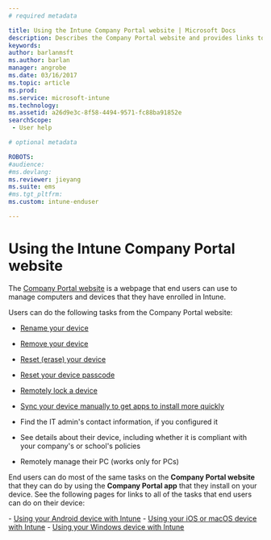 ```yaml
---
# required metadata

title: Using the Intune Company Portal website | Microsoft Docs
description: Describes the Company Portal website and provides links to steps for tasks that end users can do on the website
keywords:
author: barlanmsftms.author: barlan
manager: angrobe
ms.date: 03/16/2017
ms.topic: article
ms.prod:
ms.service: microsoft-intune
ms.technology:
ms.assetid: a26d9e3c-8f58-4494-9571-fc88ba91852esearchScope: - User help

# optional metadata

ROBOTS:   
#audience:
#ms.devlang:
ms.reviewer: jieyang
ms.suite: ems
#ms.tgt_pltfrm:
ms.custom: intune-enduser

---
```


# Using the Intune Company Portal website
The [Company Portal website](https://portal.manage.microsoft.com) is a webpage that end users can use to manage computers and devices that they have enrolled in Intune.

Users can do the following tasks from the Company Portal website:

-   [Rename your device](rename-your-device-cpwebsite.md)

-   [Remove your device](remove-your-device-cpwebsite.md)

-   [Reset (erase) your device](reset-erase-your-device-cpwebsite.md)

-   [Reset your device passcode](reset-your-passcode-cpwebsite.md)

-   [Remotely lock a device](remote-lock-your-device-cpwebsite.md)

-	[Sync your device manually to get apps to install more quickly](sync-your-device-manually-cpwebsite.md)

-   Find the IT admin's contact information, if you configured it

-   See details about their device, including whether it is compliant with your company's or school's policies

-   Remotely manage their PC (works only for PCs)

End users can do most of the same tasks on the **Company Portal website** that they can do by using the **Company Portal app** that they install on your device. See the following pages for links to all of the tasks that end users can do on their device:

- [Using your Android device with Intune](using-your-android-device-with-intune.md)
- [Using your iOS or macOS device with Intune](using-your-ios-or-macOS-device-with-intune.md)
- [Using your Windows device with Intune](using-your-windows-device-with-intune.md)

